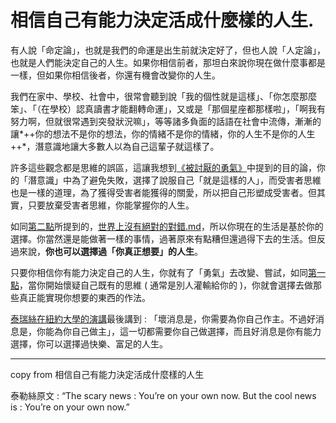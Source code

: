 # 相信自己有能力決定活成什麼樣的人生.

有人說「命定論」，也就是我們的命運是出生前就決定好了，但也人說「人定論」，也就是人們能決定自己的人生。如果你相信前者，那坦白來說你現在做什麼事都是一樣，但如果你相信後者，你還有機會改變你的人生。

我們在家中、學校、社會中，很常會聽到說「我的個性就是這樣」、「你怎麼那麼笨」、「（在學校）認真讀書才能翻轉命運」，又或是「那個星座都那樣啦」，「啊我有努力啊，但就很常遇到突發狀況嘛」，等等諸多負面的話語在社會中流傳，漸漸的讓*++你的想法不是你的想法，你的情緒不是你的情緒，你的人生不是你的人生++*，潛意識地讓大多數人以為自己這輩子就這樣了。

許多這些觀念都是思維的誤區，這讓我想到[《被討厭的勇氣》](https://app.heptabase.com/1073eaff-d09e-4b1b-a27a-29250ff26aa9/card/a325e9c1-317f-4a26-9b4a-bc54e6e5de4b)中提到的目的論，你的「潛意識」中為了避免失敗，選擇了說服自己「就是這樣的人」，而受害者思維也是一樣的道理，為了獲得受害者能獲得的關愛，所以把自己形塑成受害者。但其實，只要放棄受害者思維，你能掌握你的人生。

如同[第二點](https://app.heptabase.com/1073eaff-d09e-4b1b-a27a-29250ff26aa9/card/353fbd9c-f056-4592-89e1-42931b4d2528)所提到的，[世界上沒有絕對的對錯.md](世界上沒有絕對的對錯.md)，所以你現在的生活是基於你的選擇。你當然還是能做著一樣的事情，過著原來有點糟但還過得下去的生活。但反過來說，**你也可以選擇過「你真正想要」的人生**。

只要你相信你有能力決定自己的人生，你就有了「勇氣」去改變、嘗試，如同[第一點](https://app.heptabase.com/1073eaff-d09e-4b1b-a27a-29250ff26aa9/card/be663ba9-079b-4b76-a589-a9325b53aae0)，當你開始懷疑自己既有的思維 ( 通常是別人灌輸給你的 )，你就會選擇去做那些真正能實現你想要的東西的作法。

[泰瑞絲在紐約大學的演講](https://www.youtube.com/watch?v=UdR_mC7Ifk4)最後講到 : 「壞消息是，你需要為你自己作主。不過好消息是，你能為你自己做主」，這一切都需要你自己做選擇，而且好消息是你有能力選擇，你可以選擇過快樂、富足的人生。

---

copy from 相信自己有能力決定活成什麼樣的人生

泰勒絲原文 : “The scary news : You’re on your own now. But the cool news is : You’re on your own now.”